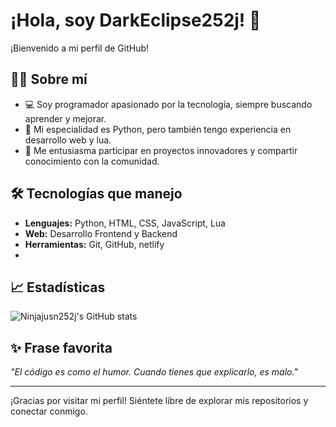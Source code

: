# ¡Hola, soy DarkEclipse252j! 👋

¡Bienvenido a mi perfil de GitHub!

## 👨‍💻 Sobre mí

- 💻 Soy programador apasionado por la tecnología, siempre buscando aprender y mejorar.
- 🐍 Mi especialidad es Python, pero también tengo experiencia en desarrollo web y lua.
- 🚀 Me entusiasma participar en proyectos innovadores y compartir conocimiento con la comunidad.

## 🛠️ Tecnologías que manejo

- **Lenguajes:** Python, HTML, CSS, JavaScript, Lua
- **Web:** Desarrollo Frontend y Backend
- **Herramientas:** Git, GitHub, netlify
- 

## 📈 Estadísticas

![Ninjajusn252j's GitHub stats](https://github-readme-stats.vercel.app/api?username=Ninjajusn252j&show_icons=true&theme=radical)

## ✨ Frase favorita

*"El código es como el humor. Cuando tienes que explicarlo, es malo."*

---

¡Gracias por visitar mi perfil! Siéntete libre de explorar mis repositorios y conectar conmigo.
